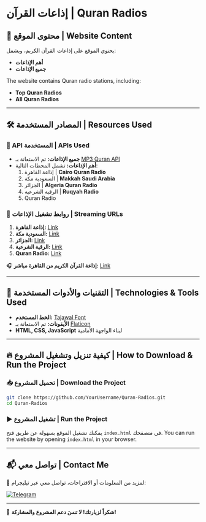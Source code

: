 # إذاعات القرآن | Quran Radios

## 📌 محتوى الموقع | Website Content
يحتوي الموقع على إذاعات القرآن الكريم، ويشمل:
- **أهم الإذاعات**
- **جميع الإذاعات**

The website contains Quran radio stations, including:
- **Top Quran Radios**
- **All Quran Radios**

---

## 🛠️ المصادر المستخدمة | Resources Used

### 📡 API المستخدمة | APIs Used

- **جميع الإذاعات:** تم الاستعانة بـ [MP3 Quran API](https://mp3quran.net/api/v3/radios)
- **أهم الإذاعات:** تشمل المحطات التالية:
  1. إذاعة القاهرة | **Cairo Quran Radio**
  2. السعودية مكة | **Makkah Saudi Arabia**
  3. الجزائر | **Algeria Quran Radio**
  4. الرقية الشرعية | **Ruqyah Radio**
  5. Quran Radio

### 🔗 روابط تشغيل الإذاعات | Streaming URLs

1. **إذاعة القاهرة:** [Link](https://stream.radiojar.com/8s5u5tpdtwzuv)
2. **السعودية مكة:** [Link](https://stream.radiojar.com/4wqre23fytzuv)
3. **الجزائر:** [Link](https://webradio.tda.dz/Coran_64K.mp3)
4. **الرقية الشرعية:** [Link](https://qurango.net/radio/roqiah)
5. **Quran Radio:** [Link](https://qurango.net/radio/tarateel)

🎧 **إذاعة القرآن الكريم من القاهرة مباشر:** [Link](https://stream.radiojar.com/8s5u5tpdtwzuv)

---

## 🎨 التقنيات والأدوات المستخدمة | Technologies & Tools Used

- **الخط المستخدم:** [Tajawal Font](https://fonts.google.com/specimen/Tajawal)
- **الأيقونات:** تم الاستعانة بـ [Flaticon](https://www.flaticon.com/)
- **HTML, CSS, JavaScript** لبناء الواجهة الأمامية

---

## 🔥 كيفية تنزيل وتشغيل المشروع | How to Download & Run the Project

### 📥 تحميل المشروع | Download the Project

```bash
git clone https://github.com/YourUsername/Quran-Radios.git
cd Quran-Radios
```

### ▶️ تشغيل المشروع | Run the Project

يمكنك تشغيل الموقع بسهولة عن طريق فتح `index.html` في متصفحك.
You can run the website by opening `index.html` in your browser.

---

## 📬 تواصل معي | Contact Me

📢 لمزيد من المعلومات أو الاقتراحات، تواصل معي عبر تيليجرام:

[![Telegram](https://img.shields.io/badge/Telegram-0088cc?style=for-the-badge&logo=telegram&logoColor=white)](https://t.me/moonaga)

---

🎉 **شكراً لزيارتك! لا تنسَ دعم المشروع والمشاركة!**

